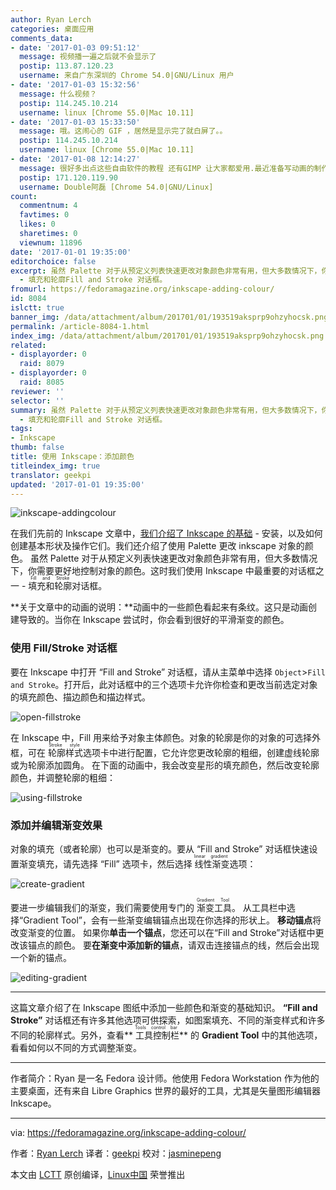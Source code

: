 ```yaml
---
author: Ryan Lerch
categories: 桌面应用
comments_data:
- date: '2017-01-03 09:51:12'
  message: 视频播一遍之后就不会显示了
  postip: 113.87.120.23
  username: 来自广东深圳的 Chrome 54.0|GNU/Linux 用户
- date: '2017-01-03 15:32:56'
  message: 什么视频？
  postip: 114.245.10.214
  username: linux [Chrome 55.0|Mac 10.11]
- date: '2017-01-03 15:33:50'
  message: 哦。这闹心的 GIF ，居然是显示完了就白屏了。。
  postip: 114.245.10.214
  username: linux [Chrome 55.0|Mac 10.11]
- date: '2017-01-08 12:14:27'
  message: 很好多出点这些自由软件的教程 还有GIMP 让大家都爱用.最近准备写动画的制作模块
  postip: 171.120.119.90
  username: Double阿磊 [Chrome 54.0|GNU/Linux]
count:
  commentnum: 4
  favtimes: 0
  likes: 0
  sharetimes: 0
  viewnum: 11896
date: '2017-01-01 19:35:00'
editorchoice: false
excerpt: 虽然 Palette 对于从预定义列表快速更改对象颜色非常有用，但大多数情况下，你需要更好地控制对象的颜色。这时我们使用 Inkscape 中最重要的对话框之一
  - 填充和轮廓Fill and Stroke 对话框。
fromurl: https://fedoramagazine.org/inkscape-adding-colour/
id: 8084
islctt: true
banner_img: /data/attachment/album/201701/01/193519aksprp9ohzyhocsk.png
permalink: /article-8084-1.html
index_img: /data/attachment/album/201701/01/193519aksprp9ohzyhocsk.png.thumb.jpg
related:
- displayorder: 0
  raid: 8079
- displayorder: 0
  raid: 8085
reviewer: ''
selector: ''
summary: 虽然 Palette 对于从预定义列表快速更改对象颜色非常有用，但大多数情况下，你需要更好地控制对象的颜色。这时我们使用 Inkscape 中最重要的对话框之一
  - 填充和轮廓Fill and Stroke 对话框。
tags:
- Inkscape
thumb: false
title: 使用 Inkscape：添加颜色
titleindex_img: true
translator: geekpi
updated: '2017-01-01 19:35:00'
---
```


![inkscape-addingcolour](/data/attachment/album/201701/01/193519aksprp9ohzyhocsk.png)


在我们先前的 Inkscape 文章中，[我们介绍了 Inkscape 的基础](/article-8079-1.html) - 安装，以及如何创建基本形状及操作它们。我们还介绍了使用 Palette 更改 inkscape 对象的颜色。 虽然 Palette 对于从预定义列表快速更改对象颜色非常有用，但大多数情况下，你需要更好地控制对象的颜色。这时我们使用 Inkscape 中最重要的对话框之一 - <ruby> 填充和轮廓 <rt>  Fill and Stroke </rt></ruby> 对话框。


**关于文章中的动画的说明：**动画中的一些颜色看起来有条纹。这只是动画创建导致的。当你在 Inkscape 尝试时，你会看到很好的平滑渐变的颜色。


### 使用 Fill/Stroke 对话框


要在 Inkscape 中打开 “Fill and Stroke” 对话框，请从主菜单中选择 `Object`>`Fill and Stroke`。打开后，此对话框中的三个选项卡允许你检查和更改当前选定对象的填充颜色、描边颜色和描边样式。


![open-fillstroke](/data/attachment/album/201701/01/193520dyzh0y4l29qm0lmq.gif)


在 Inkscape 中，Fill 用来给予对象主体颜色。对象的轮廓是你的对象的可选择外框，可在<ruby> 轮廓样式 <rt>  Stroke style </rt></ruby>选项卡中进行配置，它允许您更改轮廓的粗细，创建虚线轮廓或为轮廓添加圆角。 在下面的动画中，我会改变星形的填充颜色，然后改变轮廓颜色，并调整轮廓的粗细：


![using-fillstroke](/data/attachment/album/201701/01/193521c31r1jm926r6a286.gif)


### 添加并编辑渐变效果


对象的填充（或者轮廓）也可以是渐变的。要从 “Fill and Stroke” 对话框快速设置渐变填充，请先选择 “Fill” 选项卡，然后选择<ruby> 线性渐变 <rt>  linear gradient </rt></ruby> 选项：


![create-gradient](/data/attachment/album/201701/01/193521r7xq6sw47rrrhues.gif)


要进一步编辑我们的渐变，我们需要使用专门的<ruby> 渐变工具 <rt>  Gradient Tool </rt></ruby>。 从工具栏中选择“Gradient Tool”，会有一些渐变编辑锚点出现在你选择的形状上。 **移动锚点**将改变渐变的位置。 如果你**单击一个锚点**，您还可以在“Fill and Stroke”对话框中更改该锚点的颜色。 要**在渐变中添加新的锚点**，请双击连接锚点的线，然后会出现一个新的锚点。


![editing-gradient](/data/attachment/album/201701/01/193521zncy9pqs0m5c5lf1.gif)




---


这篇文章介绍了在 Inkscape 图纸中添加一些颜色和渐变的基础知识。 **“Fill and Stroke”** 对话框还有许多其他选项可供探索，如图案填充、不同的渐变样式和许多不同的轮廓样式。另外，查看**<ruby> 工具控制栏 <rt>  Tools control bar </rt></ruby>** 的 **Gradient Tool** 中的其他选项，看看如何以不同的方式调整渐变。




---


作者简介：Ryan 是一名 Fedora 设计师。他使用 Fedora Workstation 作为他的主要桌面，还有来自 Libre Graphics 世界的最好的工具，尤其是矢量图形编辑器 Inkscape。




---


via: <https://fedoramagazine.org/inkscape-adding-colour/>


作者：[Ryan Lerch](http://ryanlerch.id.fedoraproject.org/) 译者：[geekpi](https://github.com/geekpi) 校对：[jasminepeng](https://github.com/jasminepeng)


本文由 [LCTT](https://github.com/LCTT/TranslateProject) 原创编译，[Linux中国](https://linux.cn/) 荣誉推出